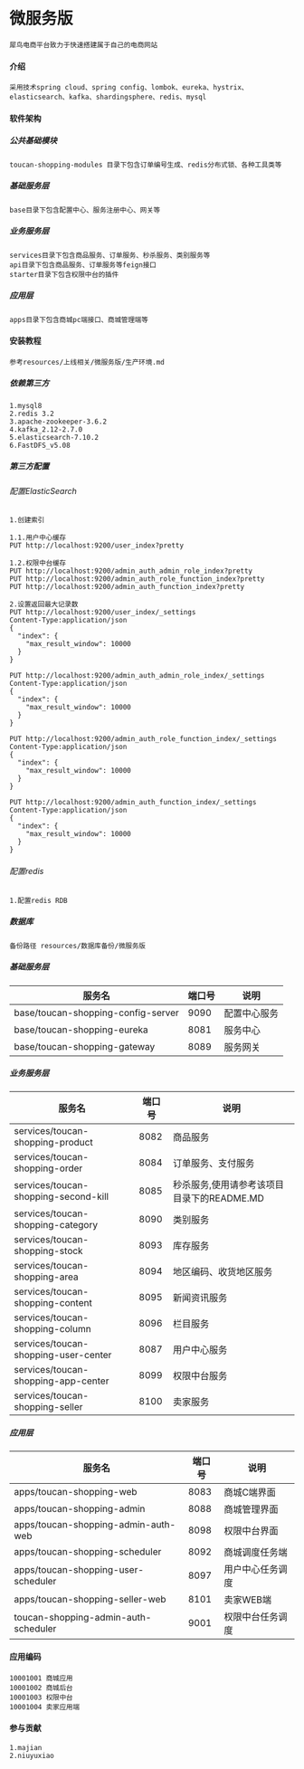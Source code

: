 # 微服务版

    犀鸟电商平台致力于快速搭建属于自己的电商网站

#### 介绍
    采用技术spring cloud、spring config、lombok、eureka、hystrix、elasticsearch、kafka、shardingsphere、redis、mysql

#### 软件架构

##### 公共基础模块
    toucan-shopping-modules 目录下包含订单编号生成、redis分布式锁、各种工具类等

##### 基础服务层
    base目录下包含配置中心、服务注册中心、网关等
    
##### 业务服务层
    services目录下包含商品服务、订单服务、秒杀服务、类别服务等
    api目录下包含商品服务、订单服务等feign接口
    starter目录下包含权限中台的插件
    
##### 应用层
    apps目录下包含商城pc端接口、商城管理端等


#### 安装教程
    参考resources/上线相关/微服务版/生产环境.md
    

##### 依赖第三方
    1.mysql8
    2.redis 3.2
    3.apache-zookeeper-3.6.2
    4.kafka_2.12-2.7.0
    5.elasticsearch-7.10.2
    6.FastDFS_v5.08

##### 第三方配置

###### 配置ElasticSearch

    1.创建索引
    
    1.1.用户中心缓存
    PUT http://localhost:9200/user_index?pretty
    
    1.2.权限中台缓存
    PUT http://localhost:9200/admin_auth_admin_role_index?pretty    
    PUT http://localhost:9200/admin_auth_role_function_index?pretty
    PUT http://localhost:9200/admin_auth_function_index?pretty

    2.设置返回最大记录数
    PUT http://localhost:9200/user_index/_settings
    Content-Type:application/json
    {
      "index": {
        "max_result_window": 10000
      }
    }
    
    PUT http://localhost:9200/admin_auth_admin_role_index/_settings
    Content-Type:application/json
    {
      "index": {
        "max_result_window": 10000
      }
    }
    
    PUT http://localhost:9200/admin_auth_role_function_index/_settings
    Content-Type:application/json
    {
      "index": {
        "max_result_window": 10000
      }
    }

    PUT http://localhost:9200/admin_auth_function_index/_settings
    Content-Type:application/json
    {
      "index": {
        "max_result_window": 10000
      }
    }
    
    
###### 配置redis
    
    1.配置redis RDB

##### 数据库

    备份路径 resources/数据库备份/微服务版
 
##### 基础服务层
 | 服务名                                        | 端口号                 | 说明                                             |
 | --------------------------------------------- | -------------------- | ---------------------------------------------------|
 | base/toucan-shopping-config-server           | 9090                  | 配置中心服务                                       |
 | base/toucan-shopping-eureka                  | 8081                   | 服务中心                                           |
 | base/toucan-shopping-gateway                 | 8089                   | 服务网关                                           |
 
   
    
##### 业务服务层
    
 | 服务名                                        | 端口号                 | 说明                                             |
 | --------------------------------------------- | -------------------- | ---------------------------------------------------|
 | services/toucan-shopping-product             | 8082                   | 商品服务                                          |
 | services/toucan-shopping-order               | 8084                   | 订单服务、支付服务                                |
 | services/toucan-shopping-second-kill         | 8085                   | 秒杀服务,使用请参考该项目目录下的README.MD        |
 | services/toucan-shopping-category            | 8090                   | 类别服务                                          |
 | services/toucan-shopping-stock               | 8093                   | 库存服务                                          |
 | services/toucan-shopping-area                | 8094                   | 地区编码、收货地区服务                            |
 | services/toucan-shopping-content             | 8095                   | 新闻资讯服务                                      |
 | services/toucan-shopping-column              | 8096                   | 栏目服务                                          |
 | services/toucan-shopping-user-center         | 8087                   | 用户中心服务                                      |
 | services/toucan-shopping-app-center          | 8099                   | 权限中台服务                                      |
 | services/toucan-shopping-seller              | 8100                   | 卖家服务                                          |

    

##### 应用层  
    
 | 服务名                                        | 端口号                 | 说明                                             |
 | --------------------------------------------- | -------------------- | ---------------------------------------------------|
 | apps/toucan-shopping-web                      | 8083                 | 商城C端界面                                        |
 | apps/toucan-shopping-admin                    | 8088                 | 商城管理界面                                       |
 | apps/toucan-shopping-admin-auth-web           | 8098                 | 权限中台界面                                       |
 | apps/toucan-shopping-scheduler                | 8092                 | 商城调度任务端                                     |
 | apps/toucan-shopping-user-scheduler           | 8097                 | 用户中心任务调度                                   |
 | apps/toucan-shopping-seller-web               | 8101                 | 卖家WEB端                                          |
 | toucan-shopping-admin-auth-scheduler          | 9001                 | 权限中台任务调度                                   |
 
    
    

#### 应用编码

    10001001 商城应用
    10001002 商城后台
    10001003 权限中台
    10001004 卖家应用端
    

#### 参与贡献
    
    1.majian
    2.niuyuxiao
